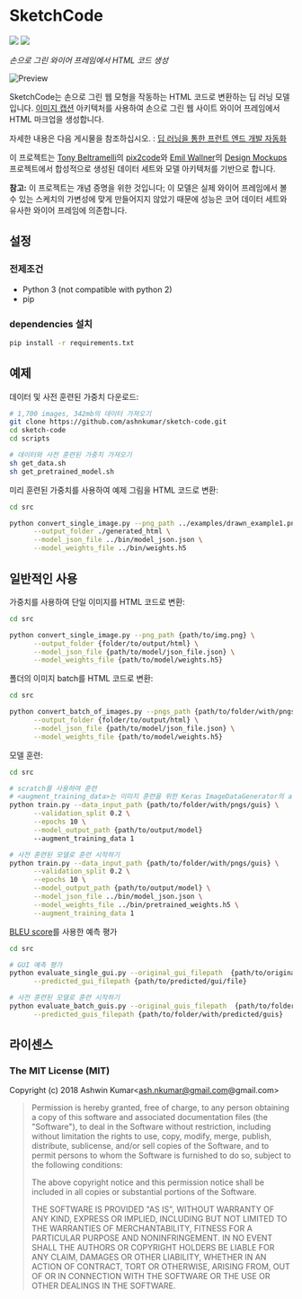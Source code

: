 # SketchCode

![](https://img.shields.io/badge/python-3-brightgreen.svg) ![](https://img.shields.io/badge/tensorflow-1.1.0-orange.svg)

*손으로 그린 와이어 프레임에서 HTML 코드 생성*

![Preview](https://github.com/ashnkumar/sketch-code/blob/master/header_image.png)

SketchCode는 손으로 그린 웹 모형을 작동하는 HTML 코드로 변환하는 딥 러닝 모델입니다. [이미지 캡션](https://towardsdatascience.com/image-captioning-in-deep-learning-9cd23fb4d8d2) 아키텍처를 사용하여 손으로 그린 웹 사이트 와이어 프레임에서 HTML 마크업을 생성합니다.

자세한 내용은 다음 게시물을 참조하십시오. : [딥 러닝을 통한 프런트 엔드 개발 자동화](https://blog.insightdatascience.com/automated-front-end-development-using-deep-learning-3169dd086e82)

이 프로젝트는 [Tony Beltramelli](https://github.com/tonybeltramelli)의 [pix2code](https://github.com/tonybeltramelli/pix2code)와 [Emil Wallner](https://github.com/emilwallner)의 [Design Mockups](https://github.com/emilwallner/Screenshot-to-code-in-Keras) 프로젝트에서 합성적으로 생성된 데이터 세트와 모델 아키텍처를 기반으로 합니다.

<b>참고:</b> 이 프로젝트는 개념 증명을 위한 것입니다; 이 모델은 실제 와이어 프레임에서 볼 수 있는 스케치의 가변성에 맞게 만들어지지 않았기 때문에 성능은 코어 데이터 세트와 유사한 와이어 프레임에 의존합니다.


## 설정
### 전제조건

- Python 3 (not compatible with python 2)
- pip

### dependencies 설치

```sh
pip install -r requirements.txt
```

## 예제

데이터 및 사전 훈련된 가중치 다운로드:
```sh
# 1,700 images, 342mb의 데이터 가져오기
git clone https://github.com/ashnkumar/sketch-code.git
cd sketch-code
cd scripts

# 데이터와 사전 훈련된 가중치 가져오기
sh get_data.sh
sh get_pretrained_model.sh
```

미리 훈련된 가중치를 사용하여 예제 그림을 HTML 코드로 변환:
```sh
cd src

python convert_single_image.py --png_path ../examples/drawn_example1.png \
      --output_folder ./generated_html \
      --model_json_file ../bin/model_json.json \
      --model_weights_file ../bin/weights.h5
```


## 일반적인 사용

가중치를 사용하여 단일 이미지를 HTML 코드로 변환:
```sh
cd src

python convert_single_image.py --png_path {path/to/img.png} \
      --output_folder {folder/to/output/html} \
      --model_json_file {path/to/model/json_file.json} \
      --model_weights_file {path/to/model/weights.h5}
```

폴더의 이미지 batch를 HTML 코드로 변환:
```sh
cd src

python convert_batch_of_images.py --pngs_path {path/to/folder/with/pngs} \
      --output_folder {folder/to/output/html} \
      --model_json_file {path/to/model/json_file.json} \
      --model_weights_file {path/to/model/weights.h5}
```

모델 훈련:
```sh
cd src

# scratch를 사용하여 훈련
# <augment_training_data>는 이미지 훈련을 위한 Keras ImageDataGenerator의 augment 기능을 추가
python train.py --data_input_path {path/to/folder/with/pngs/guis} \
      --validation_split 0.2 \
      --epochs 10 \
      --model_output_path {path/to/output/model}
      --augment_training_data 1

# 사전 훈련된 모델로 훈련 시작하기
python train.py --data_input_path {path/to/folder/with/pngs/guis} \
      --validation_split 0.2 \
      --epochs 10 \
      --model_output_path {path/to/output/model} \
      --model_json_file ../bin/model_json.json \
      --model_weights_file ../bin/pretrained_weights.h5 \
      --augment_training_data 1
```

[BLEU score](https://machinelearningmastery.com/calculate-bleu-score-for-text-python/)를 사용한 예측 평가
```sh
cd src

# GUI 예측 평가
python evaluate_single_gui.py --original_gui_filepath  {path/to/original/gui/file} \
      --predicted_gui_filepath {path/to/predicted/gui/file}

# 사전 훈련된 모델로 훈련 시작하기
python evaluate_batch_guis.py --original_guis_filepath  {path/to/folder/with/original/guis} \
      --predicted_guis_filepath {path/to/folder/with/predicted/guis}
```

## 라이센스

### The MIT License (MIT)

Copyright (c) 2018 Ashwin Kumar<ash.nkumar@gmail.com@gmail.com>

> Permission is hereby granted, free of charge, to any person obtaining a copy
> of this software and associated documentation files (the "Software"), to deal
> in the Software without restriction, including without limitation the rights
> to use, copy, modify, merge, publish, distribute, sublicense, and/or sell
> copies of the Software, and to permit persons to whom the Software is
> furnished to do so, subject to the following conditions:
>
> The above copyright notice and this permission notice shall be included in
> all copies or substantial portions of the Software.
>
> THE SOFTWARE IS PROVIDED "AS IS", WITHOUT WARRANTY OF ANY KIND, EXPRESS OR
> IMPLIED, INCLUDING BUT NOT LIMITED TO THE WARRANTIES OF MERCHANTABILITY,
> FITNESS FOR A PARTICULAR PURPOSE AND NONINFRINGEMENT. IN NO EVENT SHALL THE
> AUTHORS OR COPYRIGHT HOLDERS BE LIABLE FOR ANY CLAIM, DAMAGES OR OTHER
> LIABILITY, WHETHER IN AN ACTION OF CONTRACT, TORT OR OTHERWISE, ARISING FROM,
> OUT OF OR IN CONNECTION WITH THE SOFTWARE OR THE USE OR OTHER DEALINGS IN
> THE SOFTWARE.

